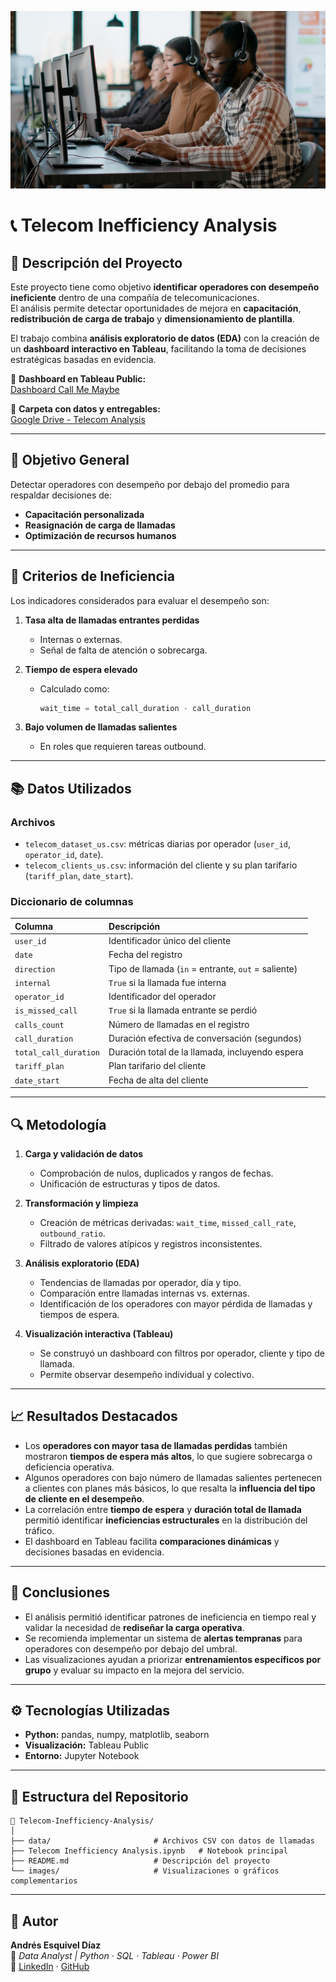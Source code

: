 <p align="center">
  <img src="telecom.jpg" alt="Telecom Analysis Banner" width="800">
</p>

# 📞 Telecom Inefficiency Analysis

## 🎯 Descripción del Proyecto
Este proyecto tiene como objetivo **identificar operadores con desempeño ineficiente** dentro de una compañía de telecomunicaciones.  
El análisis permite detectar oportunidades de mejora en **capacitación**, **redistribución de carga de trabajo** y **dimensionamiento de plantilla**.

El trabajo combina **análisis exploratorio de datos (EDA)** con la creación de un **dashboard interactivo en Tableau**, facilitando la toma de decisiones estratégicas basadas en evidencia.

🔗 **Dashboard en Tableau Public:**  
[Dashboard Call Me Maybe](https://public.tableau.com/app/profile/andres.esquivel7728/viz/Dashboard-LlamadasCallMeMaybe/DashboardLlamadasCallMeMaybe?publish=yes)

📂 **Carpeta con datos y entregables:**  
[Google Drive - Telecom Analysis](https://drive.google.com/drive/folders/10AzsaG4r9RNzZtQdPYJ-TR46czblzL8c?usp=sharing)

---

## 🧩 Objetivo General
Detectar operadores con desempeño por debajo del promedio para respaldar decisiones de:
- **Capacitación personalizada**
- **Reasignación de carga de llamadas**
- **Optimización de recursos humanos**

---

## 🚨 Criterios de Ineficiencia
Los indicadores considerados para evaluar el desempeño son:

1. **Tasa alta de llamadas entrantes perdidas**  
   - Internas o externas.  
   - Señal de falta de atención o sobrecarga.

2. **Tiempo de espera elevado**  
   - Calculado como:  
     ```python
     wait_time = total_call_duration - call_duration
     ```

3. **Bajo volumen de llamadas salientes**  
   - En roles que requieren tareas outbound.

---

## 📚 Datos Utilizados

### Archivos
- `telecom_dataset_us.csv`: métricas diarias por operador (`user_id`, `operator_id`, `date`).  
- `telecom_clients_us.csv`: información del cliente y su plan tarifario (`tariff_plan`, `date_start`).

### Diccionario de columnas
| Columna | Descripción |
|:--|:--|
| `user_id` | Identificador único del cliente |
| `date` | Fecha del registro |
| `direction` | Tipo de llamada (`in` = entrante, `out` = saliente) |
| `internal` | `True` si la llamada fue interna |
| `operator_id` | Identificador del operador |
| `is_missed_call` | `True` si la llamada entrante se perdió |
| `calls_count` | Número de llamadas en el registro |
| `call_duration` | Duración efectiva de conversación (segundos) |
| `total_call_duration` | Duración total de la llamada, incluyendo espera |
| `tariff_plan` | Plan tarifario del cliente |
| `date_start` | Fecha de alta del cliente |

---

## 🔍 Metodología

1. **Carga y validación de datos**  
   - Comprobación de nulos, duplicados y rangos de fechas.  
   - Unificación de estructuras y tipos de datos.  

2. **Transformación y limpieza**  
   - Creación de métricas derivadas: `wait_time`, `missed_call_rate`, `outbound_ratio`.  
   - Filtrado de valores atípicos y registros inconsistentes.  

3. **Análisis exploratorio (EDA)**  
   - Tendencias de llamadas por operador, día y tipo.  
   - Comparación entre llamadas internas vs. externas.  
   - Identificación de los operadores con mayor pérdida de llamadas y tiempos de espera.  

4. **Visualización interactiva (Tableau)**  
   - Se construyó un dashboard con filtros por operador, cliente y tipo de llamada.  
   - Permite observar desempeño individual y colectivo.  

---

## 📈 Resultados Destacados
- Los **operadores con mayor tasa de llamadas perdidas** también mostraron **tiempos de espera más altos**, lo que sugiere sobrecarga o deficiencia operativa.  
- Algunos operadores con bajo número de llamadas salientes pertenecen a clientes con planes más básicos, lo que resalta la **influencia del tipo de cliente en el desempeño**.  
- La correlación entre **tiempo de espera** y **duración total de llamada** permitió identificar **ineficiencias estructurales** en la distribución del tráfico.  
- El dashboard en Tableau facilita **comparaciones dinámicas** y decisiones basadas en evidencia.

---

## 🧠 Conclusiones
- El análisis permitió identificar patrones de ineficiencia en tiempo real y validar la necesidad de **rediseñar la carga operativa**.  
- Se recomienda implementar un sistema de **alertas tempranas** para operadores con desempeño por debajo del umbral.  
- Las visualizaciones ayudan a priorizar **entrenamientos específicos por grupo** y evaluar su impacto en la mejora del servicio.

---

## ⚙️ Tecnologías Utilizadas
- **Python:** pandas, numpy, matplotlib, seaborn  
- **Visualización:** Tableau Public  
- **Entorno:** Jupyter Notebook  

---

## 📂 Estructura del Repositorio
```
📁 Telecom-Inefficiency-Analysis/
│
├── data/                       # Archivos CSV con datos de llamadas
├── Telecom Inefficiency Analysis.ipynb   # Notebook principal
├── README.md                   # Descripción del proyecto
└── images/                     # Visualizaciones o gráficos complementarios
```

---

## 👤 Autor
**Andrés Esquivel Díaz**  
📍 *Data Analyst | Python · SQL · Tableau · Power BI*  
🔗 [LinkedIn](https://www.linkedin.com/in/andres-esquivel-diaz-08691337) · [GitHub](https://github.com/aesquivel91)
